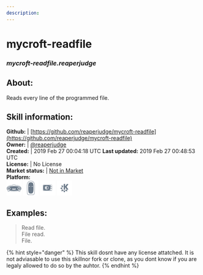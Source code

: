 ```yaml
--- 
description: 
---
```


# mycroft-readfile  
### _mycroft-readfile.reaperjudge_  
## About:  
Reads every line of the programmed file.

## Skill information:  
**Github:** | [https://github.com/reaperjudge/mycroft-readfile](https://github.com/reaperjudge/mycroft-readfile)  
**Owner:** | [@reaperjudge](https://github.com/reaperjudge)  
**Created:** | 2019 Feb 27 00:04:18 UTC  **Last updated:** 2019 Feb 27 00:48:53 UTC  
**License:** | No License  
**Market status:** | [Not in Market](https://market.mycroft.ai/skill/)  
**Platform:**  
 ![](../.gitbook/assets/mark-1-icon.png)  ![](../.gitbook/assets/mark-2-icon.png)  ![](../.gitbook/assets/picroft-icon.png)  ![](../.gitbook/assets/kde.png)   
## Examples:  
> Read file.  
> File read.  
> File.  
  
{% hint style="danger" %}
This skill dosnt have any license attatched. It is not adviasable to use this skillnor fork or clone, as you dont know if you are legaly allowed to do so by the auhtor.
{% endhint %}
